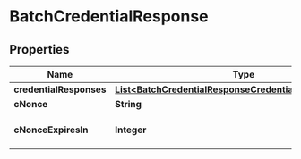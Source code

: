 # BatchCredentialResponse

## Properties

| Name                    | Type                                                                                                                  | Description                | Notes      |
| ----------------------- | --------------------------------------------------------------------------------------------------------------------- | -------------------------- | ---------- |
| **credentialResponses** | [**List&lt;BatchCredentialResponseCredentialResponsesInner&gt;**](BatchCredentialResponseCredentialResponsesInner.md) |                            |            |
| **cNonce**              | **String**                                                                                                            |                            | [optional] |
| **cNonceExpiresIn**     | **Integer**                                                                                                           | Expiration time in seconds | [optional] |
